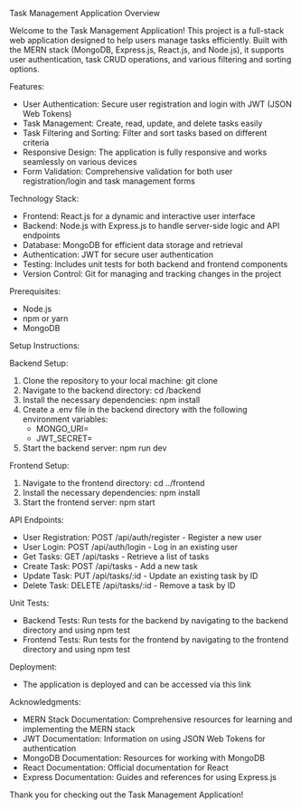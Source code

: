Task Management Application Overview

Welcome to the Task Management Application! This project is a full-stack web application designed to help users manage tasks efficiently. Built with the MERN stack (MongoDB, Express.js, React.js, and Node.js), it supports user authentication, task CRUD operations, and various filtering and sorting options.

Features:

- User Authentication: Secure user registration and login with JWT (JSON Web Tokens)
- Task Management: Create, read, update, and delete tasks easily
- Task Filtering and Sorting: Filter and sort tasks based on different criteria
- Responsive Design: The application is fully responsive and works seamlessly on various devices
- Form Validation: Comprehensive validation for both user registration/login and task management forms


Technology Stack:

- Frontend: React.js for a dynamic and interactive user interface
- Backend: Node.js with Express.js to handle server-side logic and API endpoints
- Database: MongoDB for efficient data storage and retrieval
- Authentication: JWT for secure user authentication
- Testing: Includes unit tests for both backend and frontend components
- Version Control: Git for managing and tracking changes in the project

Prerequisites:

- Node.js
- npm or yarn
- MongoDB

Setup Instructions:

Backend Setup:

1. Clone the repository to your local machine: git clone <repository-url>
2. Navigate to the backend directory: cd <project-directory>/backend
3. Install the necessary dependencies: npm install
4. Create a .env file in the backend directory with the following environment variables:
    - MONGO_URI=<your-mongodb-uri>
    - JWT_SECRET=<your-jwt-secret>
5. Start the backend server: npm run dev

Frontend Setup:

1. Navigate to the frontend directory: cd ../frontend
2. Install the necessary dependencies: npm install
3. Start the frontend server: npm start

API Endpoints:

- User Registration: POST /api/auth/register - Register a new user
- User Login: POST /api/auth/login - Log in an existing user
- Get Tasks: GET /api/tasks - Retrieve a list of tasks
- Create Task: POST /api/tasks - Add a new task
- Update Task: PUT /api/tasks/:id - Update an existing task by ID
- Delete Task: DELETE /api/tasks/:id - Remove a task by ID

Unit Tests:

- Backend Tests: Run tests for the backend by navigating to the backend directory and using npm test
- Frontend Tests: Run tests for the frontend by navigating to the frontend directory and using npm test

Deployment:

- The application is deployed and can be accessed via this link

Acknowledgments:

- MERN Stack Documentation: Comprehensive resources for learning and implementing the MERN stack
- JWT Documentation: Information on using JSON Web Tokens for authentication
- MongoDB Documentation: Resources for working with MongoDB
- React Documentation: Official documentation for React
- Express Documentation: Guides and references for using Express.js

Thank you for checking out the Task Management Application!